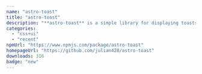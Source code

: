 ```yaml
---
name: "astro-toast"
title: "astro-toast"
description: "**astro-toast** is a simple library for displaying toasts on your website."
categories:
  - "css+ui"
  - "recent"
npmUrl: "https://www.npmjs.com/package/astro-toast"
homepageUrl: "https://github.com/julian428/astro-toast"
downloads: 316
badge: "new"
---
```


